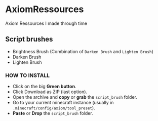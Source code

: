 # AxiomRessources
Axiom Ressources I made through time

## Script brushes

- Brightness Brush (Combination of `Darken Brush` and `Lighten Brush`)
- Darken Brush
- Lighten Brush

### HOW TO INSTALL

- Click on the big **Green button**.
- Click Download as ZIP (last option).
- Open the archive and **copy** or **grab** the `script_brush` folder.
- Go to your current minecraft instance (usually in `.minecraft/config/axiom/tool_preset`).
- **Paste** or **Drop** the `script_brush` folder.
